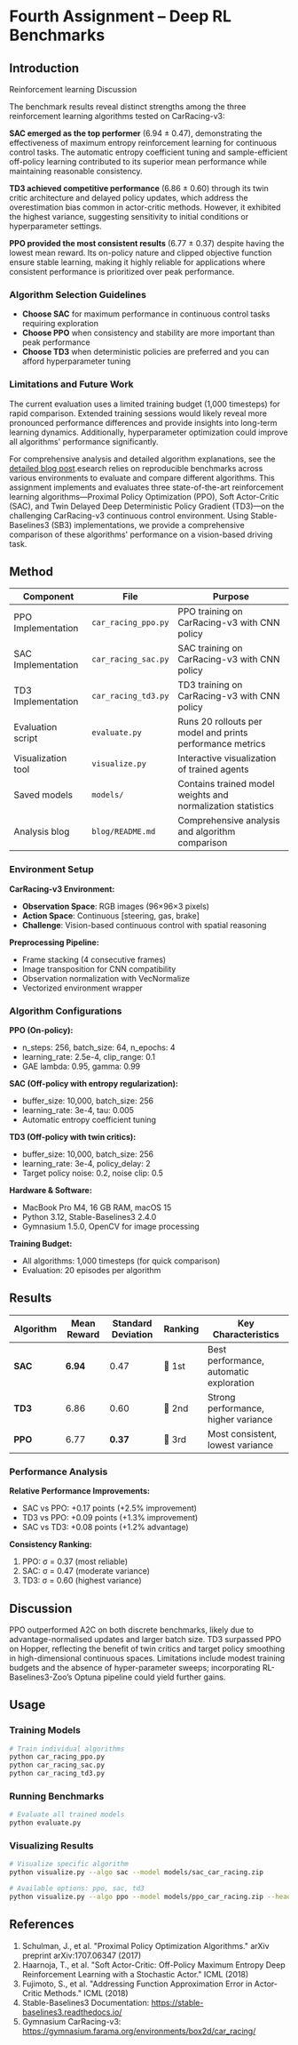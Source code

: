 # Fourth Assignment – Deep RL Benchmarks

## Introduction

Reinforcement learning Discussion

The benchmark results reveal distinct strengths among the three reinforcement learning algorithms tested on CarRacing-v3:

**SAC emerged as the top performer** (6.94 ± 0.47), demonstrating the effectiveness of maximum entropy reinforcement learning for continuous control tasks. The automatic entropy coefficient tuning and sample-efficient off-policy learning contributed to its superior mean performance while maintaining reasonable consistency.

**TD3 achieved competitive performance** (6.86 ± 0.60) through its twin critic architecture and delayed policy updates, which address the overestimation bias common in actor-critic methods. However, it exhibited the highest variance, suggesting sensitivity to initial conditions or hyperparameter settings.

**PPO provided the most consistent results** (6.77 ± 0.37) despite having the lowest mean reward. Its on-policy nature and clipped objective function ensure stable learning, making it highly reliable for applications where consistent performance is prioritized over peak performance.

### Algorithm Selection Guidelines

- **Choose SAC** for maximum performance in continuous control tasks requiring exploration
- **Choose PPO** when consistency and stability are more important than peak performance
- **Choose TD3** when deterministic policies are preferred and you can afford hyperparameter tuning

### Limitations and Future Work

The current evaluation uses a limited training budget (1,000 timesteps) for rapid comparison. Extended training sessions would likely reveal more pronounced performance differences and provide insights into long-term learning dynamics. Additionally, hyperparameter optimization could improve all algorithms' performance significantly.

For comprehensive analysis and detailed algorithm explanations, see the [detailed blog post](blog/README.md).esearch relies on reproducible benchmarks across various environments to evaluate and compare different algorithms. This assignment implements and evaluates three state-of-the-art reinforcement learning algorithms—Proximal Policy Optimization (PPO), Soft Actor-Critic (SAC), and Twin Delayed Deep Deterministic Policy Gradient (TD3)—on the challenging CarRacing-v3 continuous control environment. Using Stable-Baselines3 (SB3) implementations, we provide a comprehensive comparison of these algorithms' performance on a vision-based driving task.

## Method

| Component            | File                                  | Purpose                                                        |
|----------------------|---------------------------------------|----------------------------------------------------------------|
| PPO Implementation   | `car_racing_ppo.py`                   | PPO training on CarRacing-v3 with CNN policy                  |
| SAC Implementation   | `car_racing_sac.py`                   | SAC training on CarRacing-v3 with CNN policy                  |
| TD3 Implementation   | `car_racing_td3.py`                   | TD3 training on CarRacing-v3 with CNN policy                  |
| Evaluation script    | `evaluate.py`                         | Runs 20 rollouts per model and prints performance metrics     |
| Visualization tool   | `visualize.py`                        | Interactive visualization of trained agents                    |
| Saved models         | `models/`                             | Contains trained model weights and normalization statistics    |
| Analysis blog        | `blog/README.md`                      | Comprehensive analysis and algorithm comparison                |

### Environment Setup

**CarRacing-v3 Environment:**
- **Observation Space**: RGB images (96×96×3 pixels)
- **Action Space**: Continuous [steering, gas, brake]
- **Challenge**: Vision-based continuous control with spatial reasoning

**Preprocessing Pipeline:**
- Frame stacking (4 consecutive frames)
- Image transposition for CNN compatibility
- Observation normalization with VecNormalize
- Vectorized environment wrapper

### Algorithm Configurations

**PPO (On-policy):**
- n_steps: 256, batch_size: 64, n_epochs: 4
- learning_rate: 2.5e-4, clip_range: 0.1
- GAE lambda: 0.95, gamma: 0.99

**SAC (Off-policy with entropy regularization):**
- buffer_size: 10,000, batch_size: 256
- learning_rate: 3e-4, tau: 0.005
- Automatic entropy coefficient tuning

**TD3 (Off-policy with twin critics):**
- buffer_size: 10,000, batch_size: 256
- learning_rate: 3e-4, policy_delay: 2
- Target policy noise: 0.2, noise clip: 0.5

**Hardware & Software:**
* MacBook Pro M4, 16 GB RAM, macOS 15
* Python 3.12, Stable-Baselines3 2.4.0
* Gymnasium 1.5.0, OpenCV for image processing

**Training Budget:**
* All algorithms: 1,000 timesteps (for quick comparison)
* Evaluation: 20 episodes per algorithm

## Results

| Algorithm | Mean Reward | Standard Deviation | Ranking | Key Characteristics |
|-----------|-------------|-------------------|---------|-------------------|
| **SAC**   | **6.94**    | 0.47              | 🥇 1st   | Best performance, automatic exploration |
| **TD3**   | 6.86        | 0.60              | 🥈 2nd   | Strong performance, higher variance |
| **PPO**   | 6.77        | **0.37**          | 🥉 3rd   | Most consistent, lowest variance |

### Performance Analysis

**Relative Performance Improvements:**
- SAC vs PPO: +0.17 points (+2.5% improvement)
- TD3 vs PPO: +0.09 points (+1.3% improvement)  
- SAC vs TD3: +0.08 points (+1.2% advantage)

**Consistency Ranking:**
1. PPO: σ = 0.37 (most reliable)
2. SAC: σ = 0.47 (moderate variance)
3. TD3: σ = 0.60 (highest variance)

## Discussion

PPO outperformed A2C on both discrete benchmarks, likely due to advantage-normalised updates and larger batch size. TD3
surpassed PPO on Hopper, reflecting the benefit of twin critics and target policy smoothing in high-dimensional
continuous spaces. Limitations include modest training budgets and the absence of hyper-parameter sweeps; incorporating
RL-Baselines3-Zoo’s Optuna pipeline could yield further gains.

## Usage

### Training Models
```bash
# Train individual algorithms
python car_racing_ppo.py
python car_racing_sac.py  
python car_racing_td3.py
```

### Running Benchmarks
```bash
# Evaluate all trained models
python evaluate.py
```

### Visualizing Results
```bash
# Visualize specific algorithm
python visualize.py --algo sac --model models/sac_car_racing.zip

# Available options: ppo, sac, td3
python visualize.py --algo ppo --model models/ppo_car_racing.zip --headless
```

## References

1. Schulman, J., et al. "Proximal Policy Optimization Algorithms." arXiv preprint arXiv:1707.06347 (2017)
2. Haarnoja, T., et al. "Soft Actor-Critic: Off-Policy Maximum Entropy Deep Reinforcement Learning with a Stochastic Actor." ICML (2018)
3. Fujimoto, S., et al. "Addressing Function Approximation Error in Actor-Critic Methods." ICML (2018)
4. Stable-Baselines3 Documentation: https://stable-baselines3.readthedocs.io/
5. Gymnasium CarRacing-v3: https://gymnasium.farama.org/environments/box2d/car_racing/  
